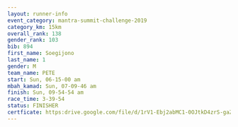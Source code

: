 ```yaml
---
layout: runner-info 
event_category: mantra-summit-challenge-2019 
category_km: 15km 
overall_rank: 138
gender_rank: 103
bib: 894
first_name: Soegijono
last_name: 1
gender: M
team_name: PETE
start: Sun, 06-15-00 am
mbah_kamad: Sun, 07-09-46 am
finish: Sun, 09-54-54 am
race_time: 3-39-54
status: FINISHER
certficate: https:drive.google.com/file/d/1rV1-Ebj2abMC1-0OJtkD4zrS-gaZ4-AN/view?usp=sharing
---
```

